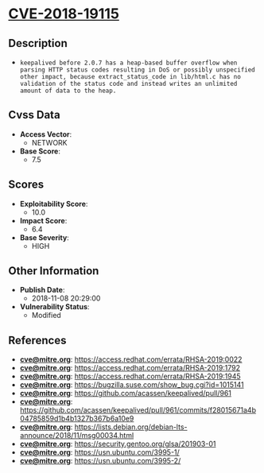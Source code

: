 
# [CVE-2018-19115](https://access.redhat.com/errata/RHSA-2019:0022)

## Description

- `keepalived before 2.0.7 has a heap-based buffer overflow when parsing HTTP status codes resulting in DoS or possibly unspecified other impact, because extract_status_code in lib/html.c has no validation of the status code and instead writes an unlimited amount of data to the heap.`

## Cvss Data

- **Access Vector**:
  - NETWORK
- **Base Score**:
  - 7.5

## Scores

- **Exploitability Score**:
  - 10.0
- **Impact Score**:
  - 6.4
- **Base Severity**:
  - HIGH

## Other Information

- **Publish Date**:
  - 2018-11-08 20:29:00
- **Vulnerability Status**:
  - Modified

## References

- **cve@mitre.org**: https://access.redhat.com/errata/RHSA-2019:0022
- **cve@mitre.org**: https://access.redhat.com/errata/RHSA-2019:1792
- **cve@mitre.org**: https://access.redhat.com/errata/RHSA-2019:1945
- **cve@mitre.org**: https://bugzilla.suse.com/show_bug.cgi?id=1015141
- **cve@mitre.org**: https://github.com/acassen/keepalived/pull/961
- **cve@mitre.org**: https://github.com/acassen/keepalived/pull/961/commits/f28015671a4b04785859d1b4b1327b367b6a10e9
- **cve@mitre.org**: https://lists.debian.org/debian-lts-announce/2018/11/msg00034.html
- **cve@mitre.org**: https://security.gentoo.org/glsa/201903-01
- **cve@mitre.org**: https://usn.ubuntu.com/3995-1/
- **cve@mitre.org**: https://usn.ubuntu.com/3995-2/
